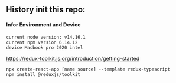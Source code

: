 ## History init this repo:

#### Infor Environment and Device

```
current node version: v14.16.1
current npm version 6.14.12
device Macbook pro 2020 intel
```

https://redux-toolkit.js.org/introduction/getting-started

```
npx create-react-app [name source] --template redux-typescript
npm install @reduxjs/toolkit

```